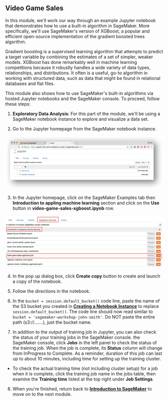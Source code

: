 ## Video Game Sales


In this module, we'll work our way through an example Jupyter notebook that demonstrates how to use a built-in algorithm in SageMaker. More specifically, we'll use SageMaker's version of XGBoost, a popular and efficient open-source implementation of the gradient boosted trees algorithm. 

Gradient boosting is a supervised learning algorithm that attempts to predict a target variable by combining the estimates of a set of simpler, weaker models. XGBoost has done remarkably well in machine learning competitions because it robustly handles a wide variety of data types, relationships, and distributions. It often is a useful, go-to algorithm in working with structured data, such as data that might be found in relational databases and flat files. 

This module also shows how to use SageMaker's built-in algorithms via hosted Jupyter notebooks and the SageMaker console.  To proceed, follow these steps:

1. **Exploratory Data Analysis**:  For this part of the module, we'll be using a SageMaker notebook instance to explore and visualize a data set.  

2. Go to the Jupyter homepage from the SageMaker notebook instance.

![Jupyter](./images/jupyter-homepage.png)

3. In the Jupyter homepage, click on the SageMaker Examples tab then **Introduction to appling machine learning** section and click on the **Use** button in **video-game-sales-xgboost.ipynb** row.

![xgboost](./images/xgboost-use.png)

4. In the pop up dialog box, click **Create copy** button to create and launch a copy of the notebook.

5. Follow the directions in the notebook.

6. In the ```bucket = session.default_bucket()``` code line, paste the name of the S3 bucket you created in [**Creating a Notebook Instance**](../NotebookCreation) to replace ```session.default_bucket()```.  The code line should now read similar to ```bucket = 'sagemaker-workshop-john-smith'```.  Do NOT paste the entire path (s3://.......), just the bucket name. 

7. In addition to the output of training job in Jupyter, you can also check the status of your training jobs in the SageMaker console.  the SageMaker console, click **Jobs** in the left panel to check the status of the training job.  When the job is complete, its **Status** column will change from InProgress to Complete.  As a reminder, duration of this job can last up to about 10 minutes, including time for setting up the training cluster.

- To check the actual training time (not including cluster setup) for a job when it is complete, click the training job name in the jobs table, then examine the **Training time** listed at the top right under **Job Settings**.  

8. When you're finished, return back to [**Introduction to SageMaker**](../Introduction) to move on to the next module.

